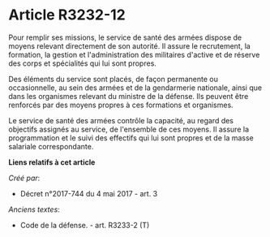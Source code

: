 # Article R3232-12

Pour remplir ses missions, le service de santé des armées dispose de moyens relevant directement de son autorité. Il assure
le recrutement, la formation, la gestion et l'administration des militaires d'active et de réserve des corps et spécialités
qui lui sont propres. 

Des éléments du service sont placés, de façon permanente ou occasionnelle, au sein des armées et de la gendarmerie nationale,
ainsi que dans les organismes relevant du ministre de la défense. Ils peuvent être renforcés par des moyens propres à ces
formations et organismes.

Le service de santé des armées contrôle la capacité, au regard des objectifs assignés au service, de l'ensemble de ces
moyens. Il assure la programmation et le suivi des effectifs qui lui sont propres et de la masse salariale correspondante.

**Liens relatifs à cet article**

_Créé par_:

  - Décret n°2017-744 du 4 mai 2017 - art. 3

_Anciens textes_:

  - Code de la défense. - art. R3233-2 (T)
